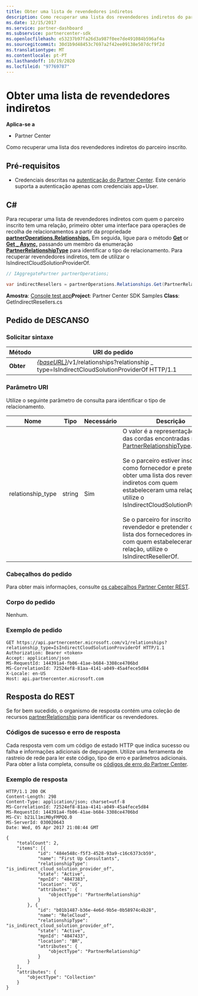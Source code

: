 ```yaml
---
title: Obter uma lista de revendedores indiretos
description: Como recuperar uma lista dos revendedores indiretos do parceiro inscrito.
ms.date: 12/15/2017
ms.service: partner-dashboard
ms.subservice: partnercenter-sdk
ms.openlocfilehash: e53237b97fa26d3a987f0ee7de491084b596af4a
ms.sourcegitcommit: 30d1b9d48453c7697a2f42ee09138e507dcf9f2d
ms.translationtype: MT
ms.contentlocale: pt-PT
ms.lasthandoff: 10/19/2020
ms.locfileid: "97769787"
---
```

# <a name="retrieve-a-list-of-indirect-resellers"></a>Obter uma lista de revendedores indiretos

**Aplica-se a**

- Partner Center

Como recuperar uma lista dos revendedores indiretos do parceiro inscrito.

## <a name="prerequisites"></a>Pré-requisitos

- Credenciais descritas na [autenticação do Partner Center](partner-center-authentication.md). Este cenário suporta a autenticação apenas com credenciais app+User.

## <a name="c"></a>C\#

Para recuperar uma lista de revendedores indiretos com quem o parceiro inscrito tem uma relação, primeiro obter uma interface para operações de recolha de relacionamentos a partir da propriedade [**partnerOperations.Relationships.**](/dotnet/api/microsoft.store.partnercenter.ipartner.relationships) Em seguida, ligue para o método [**Get**](/dotnet/api/microsoft.store.partnercenter.relationships.irelationshipcollection.get) or [**Get \_ Async,**](/dotnet/api/microsoft.store.partnercenter.relationships.irelationshipcollection.getasync) passando um membro da enumeração [**PartnerRelationshipType**](/dotnet/api/microsoft.store.partnercenter.models.relationships.partnerrelationshiptype) para identificar o tipo de relacionamento. Para recuperar revendedores indiretos, tem de utilizar o IsIndirectCloudSolutionProviderOf.

``` csharp
// IAggregatePartner partnerOperations;

var indirectResellers = partnerOperations.Relationships.Get(PartnerRelationshipType.IsIndirectCloudSolutionProviderOf);
```

**Amostra**: [Console test app](console-test-app.md)**Project**: Partner Center SDK Samples **Class**: GetIndirectResellers.cs

## <a name="rest-request"></a>Pedido de DESCANSO

### <a name="request-syntax"></a>Solicitar sintaxe

| Método  | URI do pedido                                                                                                                |
|---------|----------------------------------------------------------------------------------------------------------------------------|
| **Obter** | [*{baseURL}*](partner-center-rest-urls.md)/v1/relationships?relationship \_ type=IsIndirectCloudSolutionProviderOf HTTP/1.1 |

### <a name="uri-parameter"></a>Parâmetro URI

Utilize o seguinte parâmetro de consulta para identificar o tipo de relacionamento.

| Nome               | Tipo    | Necessário  | Descrição                         |
|--------------------|---------|-----------|-------------------------------------|
| relationship_type  | string  | Sim       | O valor é a representação de uma das cordas encontradas no [PartnerRelationshipType](/dotnet/api/microsoft.store.partnercenter.models.relationships.partnerrelationshiptype).<br/><br/> Se o parceiro estiver inscrito como fornecedor e pretender obter uma lista dos revendedores indiretos com quem estabeleceram uma relação, utilize o IsIndirectCloudSolutionProviderOf.<br/><br/> Se o parceiro for inscrito como revendedor e pretender obter uma lista dos fornecedores indiretos com quem estabeleceram uma relação, utilize o IsIndirectResellerOf.    |

### <a name="request-headers"></a>Cabeçalhos do pedido

Para obter mais informações, consulte [os cabeçalhos Partner Center REST](headers.md).

### <a name="request-body"></a>Corpo do pedido

Nenhum.

### <a name="request-example"></a>Exemplo de pedido

```http
GET https://api.partnercenter.microsoft.com/v1/relationships?relationship_type=IsIndirectCloudSolutionProviderOf HTTP/1.1
Authorization: Bearer <token>
Accept: application/json
MS-RequestId: 144391a4-fb06-41ae-b684-3308ce4706bd
MS-CorrelationId: 72524ef8-81aa-4141-a049-45a4fece5d84
X-Locale: en-US
Host: api.partnercenter.microsoft.com
```

## <a name="rest-response"></a>Resposta do REST

Se for bem sucedido, o organismo de resposta contém uma coleção de recursos [partnerRelationship](relationships-resources.md) para identificar os revendedores.

### <a name="response-success-and-error-codes"></a>Códigos de sucesso e erro de resposta

Cada resposta vem com um código de estado HTTP que indica sucesso ou falha e informações adicionais de depuragem. Utilize uma ferramenta de rastreio de rede para ler este código, tipo de erro e parâmetros adicionais. Para obter a lista completa, consulte os [códigos de erro do Partner Center](error-codes.md).

### <a name="response-example"></a>Exemplo de resposta

```http
HTTP/1.1 200 OK
Content-Length: 298
Content-Type: application/json; charset=utf-8
MS-CorrelationId: 72524ef8-81aa-4141-a049-45a4fece5d84
MS-RequestId: 144391a4-fb06-41ae-b684-3308ce4706bd
MS-CV: b21Ll1miM0yFMPQQ.0
MS-ServerId: 030020643
Date: Wed, 05 Apr 2017 21:08:44 GMT

{
    "totalCount": 2,
    "items": [{
            "id": "484e548c-f5f3-4528-93a9-c16c6373cb59",
            "name": "First Up Consultants",
            "relationshipType": "is_indirect_cloud_solution_provider_of",
            "state": "Active",
            "mpnId": "4847383",
            "location": "US",
            "attributes": {
                "objectType": "PartnerRelationship"
            }
        }, {
            "id": "b01b1487-b36e-4e6d-9b5e-0b58974c4b28",
            "name": "ReleCloud",
            "relationshipType": "is_indirect_cloud_solution_provider_of",
            "state": "Active",
            "mpnId": "4847433",
            "location": "BR",
            "attributes": {
                "objectType": "PartnerRelationship"
            }
        }
    ],
    "attributes": {
        "objectType": "Collection"
    }
}
```